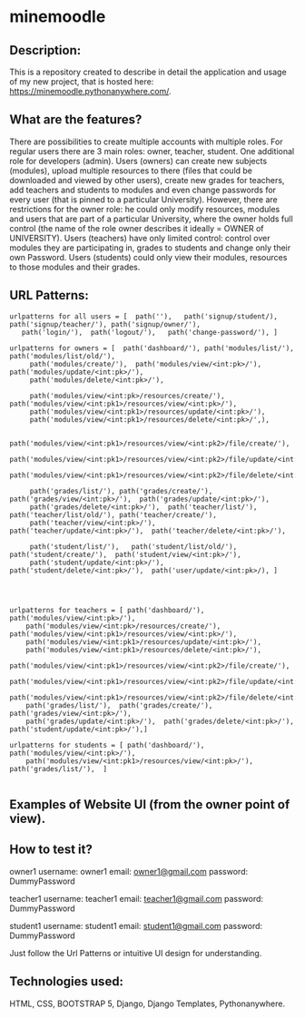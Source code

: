 # minemoodle

## Description:
This is a repository created to describe in detail the application and usage of my new project, that is hosted here: https://minemoodle.pythonanywhere.com/.

## What are the features?
There are possibilities to create multiple accounts with multiple roles. For regular users there are 3 main roles: owner, teacher, student. One additional role for developers (admin).
Users (owners) can create new subjects (modules), upload multiple resources to there (files that could be downloaded and viewed by other users), create new grades for teachers, add teachers and students to modules and even change passwords for every user (that is pinned to a particular University). However, there are restrictions for the owner role: he could only modify resources, modules and users that are part of a particular University, where the owner holds full control (the name of the role owner describes it ideally = OWNER of UNIVERSITY).
Users (teachers) have only limited control: control over modules they are participating in, grades to students and change only their own Password. 
Users (students) could only view their modules, resources to those modules and their grades.

## URL Patterns:
```
urlpatterns for all users = [  path(''),   path('signup/student/),   path('signup/teacher/'), path('signup/owner/'),         
   path('login/'),  path('logout/'),   path('change-password/'), ]

urlpatterns for owners = [  path('dashboard/'), path('modules/list/'), path('modules/list/old/'),      
     path('modules/create/'),  path('modules/view/<int:pk>/'),  path('modules/update/<int:pk>/'),            
     path('modules/delete/<int:pk>/'), 

     path('modules/view/<int:pk>/resources/create/'), path('modules/view/<int:pk1>/resources/view/<int:pk>/'),     
     path('modules/view/<int:pk1>/resources/update/<int:pk>/'), 
     path('modules/view/<int:pk1>/resources/delete/<int:pk>/',),

     path('modules/view/<int:pk1>/resources/view/<int:pk2>/file/create/'), 
     path('modules/view/<int:pk1>/resources/view/<int:pk2>/file/update/<int:pk>/'), 
     path('modules/view/<int:pk1>/resources/view/<int:pk2>/file/delete/<int:pk>/'), 

     path('grades/list/'), path('grades/create/'),  path('grades/view/<int:pk>/'),  path('grades/update/<int:pk>/'),  
     path('grades/delete/<int:pk>/'),  path('teacher/list/'),  path('teacher/list/old/'), path('teacher/create/'), 
     path('teacher/view/<int:pk>/'),  path('teacher/update/<int:pk>/'),  path('teacher/delete/<int:pk>/'), 

     path('student/list/'),   path('student/list/old/'), path('student/create/'),  path('student/view/<int:pk>/'), 
     path('student/update/<int:pk>/'), path('student/delete/<int:pk>/'),  path('user/update/<int:pk>/), ]




urlpatterns for teachers = [ path('dashboard/'),  path('modules/view/<int:pk>/'),  
    path('modules/view/<int:pk>/resources/create/'), path('modules/view/<int:pk1>/resources/view/<int:pk>/'),     
    path('modules/view/<int:pk1>/resources/update/<int:pk>/'), 
    path('modules/view/<int:pk1>/resources/delete/<int:pk>/'), 
    path('modules/view/<int:pk1>/resources/view/<int:pk2>/file/create/'), 
    path('modules/view/<int:pk1>/resources/view/<int:pk2>/file/update/<int:pk>/'), 
    path('modules/view/<int:pk1>/resources/view/<int:pk2>/file/delete/<int:pk>/'),  
    path('grades/list/'),  path('grades/create/'), path('grades/view/<int:pk>/'),  
    path('grades/update/<int:pk>/'),  path('grades/delete/<int:pk>/'),  path('student/update/<int:pk>/'),]

urlpatterns for students = [ path('dashboard/'),  path('modules/view/<int:pk>/'),  
    path('modules/view/<int:pk1>/resources/view/<int:pk>/'),  path('grades/list/'),  ]


```


## Examples of Website UI (from the owner point of view).


















## How to test it?


owner1
username: owner1
email: owner1@gmail.com
password: DummyPassword


teacher1
username: teacher1
email: teacher1@gmail.com
password: DummyPassword

student1
username: student1
email: student1@gmail.com
password: DummyPassword

Just follow the Url Patterns or intuitive UI design for understanding.


## Technologies used:
HTML, CSS, BOOTSTRAP 5, Django, Django Templates, Pythonanywhere.


